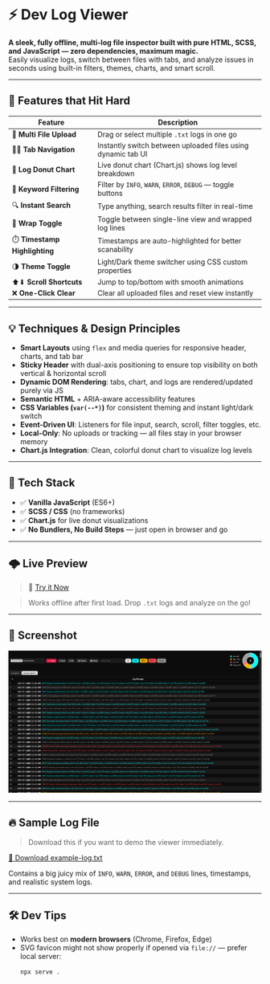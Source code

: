 # ⚡ Dev Log Viewer

**A sleek, fully offline, multi-log file inspector built with pure HTML, SCSS, and JavaScript — zero dependencies, maximum magic.**  
Easily visualize logs, switch between files with tabs, and analyze issues in seconds using built-in filters, themes, charts, and smart scroll.

---

## 🧩 Features that Hit Hard

| Feature | Description |
|--------|-------------|
| 📁 **Multi File Upload** | Drag or select multiple `.txt` logs in one go |
| 🧙‍♂️ **Tab Navigation** | Instantly switch between uploaded files using dynamic tab UI |
| 🍩 **Log Donut Chart** | Live donut chart (Chart.js) shows log level breakdown |
| 🧠 **Keyword Filtering** | Filter by `INFO`, `WARN`, `ERROR`, `DEBUG` — toggle buttons |
| 🔍 **Instant Search** | Type anything, search results filter in real-time |
| 🧻 **Wrap Toggle** | Toggle between single-line view and wrapped log lines |
| ⏱️ **Timestamp Highlighting** | Timestamps are auto-highlighted for better scanability |
| 🌗 **Theme Toggle** | Light/Dark theme switcher using CSS custom properties |
| ⬆⬇ **Scroll Shortcuts** | Jump to top/bottom with smooth animations |
| ❌ **One-Click Clear** | Clear all uploaded files and reset view instantly |

---

## 💡 Techniques & Design Principles

- **Smart Layouts** using `flex` and media queries for responsive header, charts, and tab bar
- **Sticky Header** with dual-axis positioning to ensure top visibility on both vertical & horizontal scroll
- **Dynamic DOM Rendering**: tabs, chart, and logs are rendered/updated purely via JS
- **Semantic HTML** + ARIA-aware accessibility features
- **CSS Variables (`var(--*)`)** for consistent theming and instant light/dark switch
- **Event-Driven UI**: Listeners for file input, search, scroll, filter toggles, etc.
- **Local-Only**: No uploads or tracking — all files stay in your browser memory
- **Chart.js Integration**: Clean, colorful donut chart to visualize log levels

---

## 🎯 Tech Stack

- ✅ **Vanilla JavaScript** (ES6+)
- ✅ **SCSS / CSS** (no frameworks)
- ✅ **Chart.js** for live donut visualizations
- ✅ **No Bundlers, No Build Steps** — just open in browser and go

---

## 🌩️ Live Preview

> 🔗 <a href="https://selvasaha.github.io/log-viewer" target="_blank" rel="noopener noreferrer">Try it Now</a>

> Works offline after first load. Drop `.txt` logs and analyze on the go!

---

## 📸 Screenshot

![Dev Log Viewer Screenshot](screenshot.png)

---

## 🔥 Sample Log File

> Download this if you want to demo the viewer immediately.

<a href="example-log.txt" download>📄 Download example-log.txt</a>

Contains a big juicy mix of `INFO`, `WARN`, `ERROR`, and `DEBUG` lines, timestamps, and realistic system logs.

---

## 🛠 Dev Tips

- Works best on **modern browsers** (Chrome, Firefox, Edge)
- SVG favicon might not show properly if opened via `file://` — prefer local server:
  ```bash
  npx serve .
